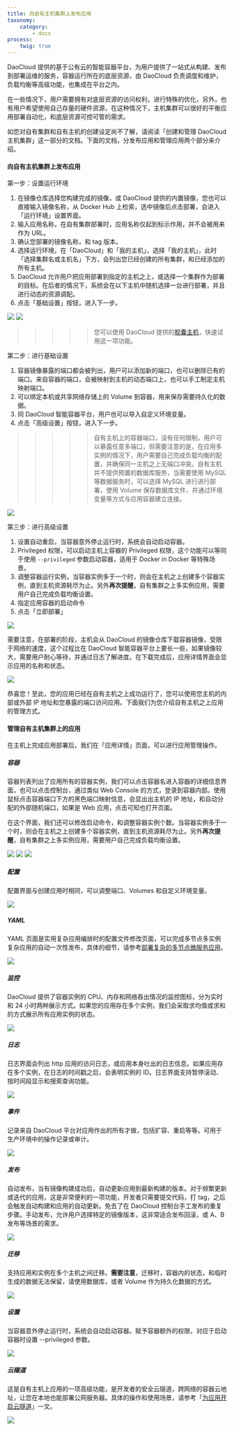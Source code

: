 ```yaml
---
title: 向自有主机集群上发布应用
taxonomy:
    category:
        - docs
process:
    twig: true
---
```


DaoCloud 提供的基于公有云的智能容器平台，为用户提供了一站式从构建、发布到部署运维的服务，容器运行所在的底层资源，由 DaoCloud 负责调度和维护，负载均衡等高级功能，也集成在平台之内。

在一些情况下，用户需要拥有对底层资源的访问权利，进行特殊的优化，另外，也有用户希望使用自己存量的硬件资源，在这种情况下，主机集群可以很好的平衡应用部署自动化，和底层资源可控可管的需求。

如您对自有集群和自有主机的创建设定尚不了解，请阅读「创建和管理 DaoCloud 主机集群」这一部分的文档。下面的文档，分发布应用和管理应用两个部分来介绍。

#### 向自有主机集群上发布应用

第一步：设置运行环境

1. 在镜像仓库选择您构建完成的镜像，或 DaoCloud 提供的内置镜像，您也可以直接输入镜像名称，从 Docker Hub 上检索，选中镜像后点击部署，会进入「运行环境」设置界面。
2. 输入应用名称，在自有集群部署时，应用名称仅起到标示作用，并不会被用来作为 URL。
3. 确认您部署的镜像名称，和 tag 版本。
4. 选择运行环境，在「DaoCloud」和「我的主机」，选择「我的主机」，此时「选择集群名或主机名」下方，会列出您已经创建的所有集群，和已经添加的所有主机。
5. DaoCloud 允许用户把应用部署到指定的主机之上，或选择一个集群作为部署的目标。在后者的情况下，系统会在以下主机中随机选择一台进行部署，并且进行动态的资源调配。
6. 点击「基础设置」按钮，进入下一步。

![](1.png)
![](2.png)

>>>>> 您可以使用 DaoCloud 提供的[胶囊主机](../../cluster-mgmt/add-cell-node)，快速试用这一项功能。

第二步：进行基础设置

1. 容器镜像暴露的端口都会被列出，用户可以添加新的端口，也可以删除已有的端口。来自容器的端口，会被映射到主机的动态端口上，也可以手工制定主机映射端口。
2. 可以绑定本机或共享网络存储上的 Volume 到容器，用来保存需要持久化的数据。
3. 同 DaoCloud 智能容器平台，用户也可以导入自定义环境变量。
4. 点击「高级设置」按钮，进入下一步。

>>>>> 自有主机上的容器端口，没有任何限制，用户可以暴露任意多端口，但需要注意的是，在应用多实例的情况下，用户需要自己完成负载均衡的配置，并确保同一主机之上无端口冲突。自有主机并不提供预置的数据库服务，当需要使用 MySQL 等数据服务时，可以选择 MySQL 进行进行部署，使用 Volume 保存数据库文件，并通过环境变量等方式与应用容器建立连接。

![](3.png)

第三步：进行高级设置

1. 设置自动重启，当容器意外停止运行时，系统会自动启动容器。
2. Privileged 权限，可以启动主机上容器的 Privileged 权限，这个功能可以等同于使用 `--privileged` 参数启动容器，适用于 Docker in Docker 等特殊场景。
3. 调整容器运行实例，当容器实例多于一个时，则会在主机之上创建多个容器实例，直到主机资源耗尽为止。另外**再次提醒**，自有集群之上多实例应用，需要用户自己完成负载均衡设置。
4. 指定应用容器的启动命令
5. 点击「立即部署」

![](4.png)

需要注意，在部署的阶段，主机会从 DaoCloud 的镜像仓库下载容器镜像，受限于网络的速度，这个过程比在 DaoCloud 智能容器平台上要长一些，如果镜像较大，需要用户耐心等待，并通过日志了解进度。在下载完成后，应用详情界面会显示应用的名称和状态。

![](5.png)

恭喜您！至此，您的应用已经在自有主机之上成功运行了，您可以使用您主机的内部或外部 IP 地址和您暴露的端口访问应用。下面我们为您介绍自有主机之上应用的管理方式。

#### 管理自有主机集群上的应用

在主机上完成应用部署后，我们在「应用详情」页面，可以进行应用管理操作。

##### 容器

容器列表列出了应用所有的容器实例，我们可以点击容器名进入容器的详细信息界面，也可以点击控制台，通过类似 Web Console 的方式，登录到容器内部。使用鼠标点击容器端口下方的黑色端口映射信息，会显出出主机的 IP 地址，和自动分配的外部随机端口，如果是 Web 应用，点击可知也打开页面。

在这个界面，我们还可以修改启动命令，和调整容器实例个数。当容器实例多于一个时，则会在主机之上创建多个容器实例，直到主机资源耗尽为止。另外**再次提醒**，自有集群之上多实例应用，需要用户自己完成负载均衡设置。

![](a1.png)
![](a2.png)
![](a3.png)

##### 配置

配置界面与创建应用时相同，可以调整端口、Volumes 和自定义环境变量。

![](a4.png)

##### YAML

YAML 页面是实用复杂应用编排时的配置文件修改页面，可以完成多节点多实例复杂应用的自动一次性发布，具体的细节，请参考[部署复杂的多节点微服务应用](../../app-deploy-mgmt/use-stack-to-deploy-microservices)。

![](a5.png)

##### 监控

DaoCloud 提供了容器实例的 CPU、内存和网络吞出情况的监控图标，分为实时和 24 小时两种展示方式。如果您的应用存在多个实例，我们会采取求均值或求和的方式展示所有应用实例的状态。

![](a6.png)

##### 日志

日志界面会列出 http 应用的访问日志，或应用本身吐出的日志信息。如果应用存在多个实例，在日志的时间戳之后，会表明实例的 ID。日志界面支持暂停滚动、按时间段显示和搜索查询功能。

![](a7.png)

##### 事件

记录来自 DaoCloud 平台对应用作出的所有才做，包括扩容、重启等等。可用于生产环境中的操作记录或审计。

![](a8.png)

##### 发布

自动发布，当有镜像构建成功后，自动更新应用到最新构建的版本。对于频繁更新或迭代的应用，这是非常便利的一项功能，开发者只需要提交代码，打 tag，之后会触发自动构建和应用的自动更新。免去了在 DaoCloud 控制台手工发布的重复步骤。手动发布，允许用户选择特定的镜像版本，这非常适合发布回滚，或 A、B 发布等场景的需求。

![](a9.png)

##### 迁移

支持应用和实例在多个主机之间迁移。**需要注意**，迁移时，容器内的状态，和临时生成的数据无法保留，请使用数据库，或者 Volume 作为持久化数据的方式。

![](a10.png)

##### 设置

当容器意外停止运行时，系统会自动启动容器。赋予容器额外的权限，对应于启动容器时设置 --privileged 参数。

![](a11.png)

##### 云隧道

这是自有主机上应用的一项高级功能，是开发者的安全云隧道，跨网络的容器云地址，让您在本地也能部署公网服务器。具体的操作和使用场景，请参考「[为应用开启云隧道](../../app-deploy-mgmt/tunnel)」一文。

![](tunnel.png)